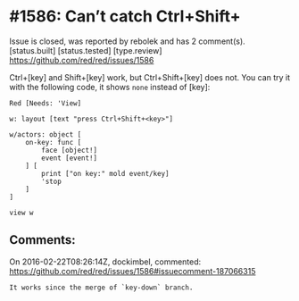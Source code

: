 
#1586: Can’t catch Ctrl+Shift+<key>
================================================================================
Issue is closed, was reported by rebolek and has 2 comment(s).
[status.built] [status.tested] [type.review]
<https://github.com/red/red/issues/1586>

Ctrl+[key] and Shift+[key] work, but Ctrl+Shift+[key] does not. You can try it with the following code, it shows `none` instead of [key]:

```
Red [Needs: 'View]

w: layout [text "press Ctrl+Shift+<key>"]

w/actors: object [
    on-key: func [
        face [object!] 
        event [event!]
    ] [
        print ["on key:" mold event/key]
        'stop
    ]
]

view w
```



Comments:
--------------------------------------------------------------------------------

On 2016-02-22T08:26:14Z, dockimbel, commented:
<https://github.com/red/red/issues/1586#issuecomment-187066315>

    It works since the merge of `key-down` branch.

